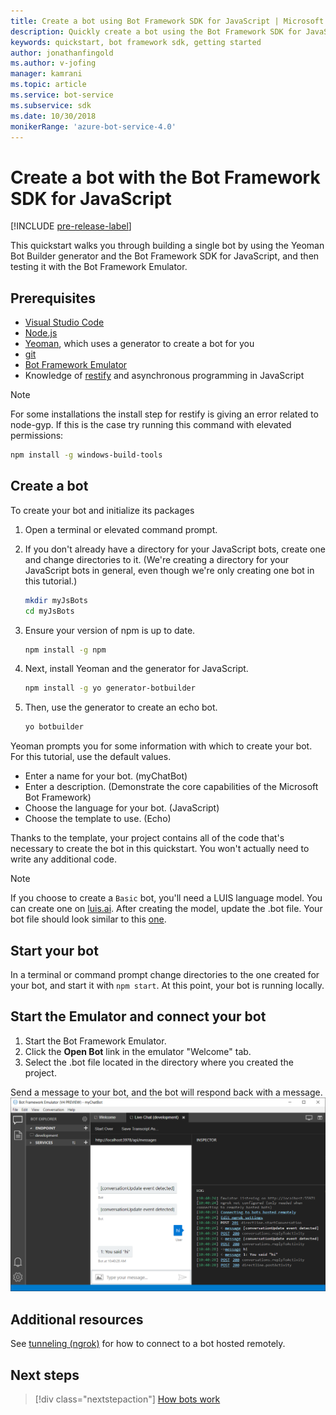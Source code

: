```yaml
---
title: Create a bot using Bot Framework SDK for JavaScript | Microsoft Docs
description: Quickly create a bot using the Bot Framework SDK for JavaScript.
keywords: quickstart, bot framework sdk, getting started
author: jonathanfingold
ms.author: v-jofing
manager: kamrani
ms.topic: article
ms.service: bot-service
ms.subservice: sdk
ms.date: 10/30/2018
monikerRange: 'azure-bot-service-4.0'
---
```


# Create a bot with the Bot Framework SDK for JavaScript

[!INCLUDE [pre-release-label](../includes/pre-release-label.md)]

This quickstart walks you through building a single bot by using the Yeoman Bot Builder generator and the Bot Framework SDK for JavaScript, and then testing it with the Bot Framework Emulator.

## Prerequisites

- [Visual Studio Code](https://www.visualstudio.com/downloads)
- [Node.js](https://nodejs.org/)
- [Yeoman](http://yeoman.io/), which uses a generator to create a bot for you
- [git](https://git-scm.com/)
- [Bot Framework Emulator](https://github.com/Microsoft/BotFramework-Emulator)
- Knowledge of [restify](http://restify.com/) and asynchronous programming in JavaScript

> [!NOTE]
> For some installations the install step for restify is giving an error related to node-gyp.
> If this is the case try running this command with elevated permissions:
> ```bash
> npm install -g windows-build-tools
> ```

## Create a bot

To create your bot and initialize its packages

1. Open a terminal or elevated command prompt.
1. If you don't already have a directory for your JavaScript bots, create one and change directories to it. (We're creating a directory for your JavaScript bots in general, even though we're only creating one bot in this tutorial.)

   ```bash
   mkdir myJsBots
   cd myJsBots
   ```

1. Ensure your version of npm is up to date.

   ```bash
   npm install -g npm
   ```

1. Next, install Yeoman and the generator for JavaScript.

   ```bash
   npm install -g yo generator-botbuilder
   ```

1. Then, use the generator to create an echo bot.

   ```bash
   yo botbuilder
   ```

Yeoman prompts you for some information with which to create your bot. For this tutorial, use the default values.

- Enter a name for your bot. (myChatBot)
- Enter a description. (Demonstrate the core capabilities of the Microsoft Bot Framework)
- Choose the language for your bot. (JavaScript)
- Choose the template to use. (Echo)

Thanks to the template, your project contains all of the code that's necessary to create the bot in this quickstart. You won't actually need to write any additional code.

> [!NOTE]
> If you choose to create a `Basic` bot, you'll need a LUIS language model. You can create one on [luis.ai](https://www.luis.ai). After creating the model, update the .bot file. Your bot file should look similar to this [one](../v4sdk/bot-builder-service-file.md).

## Start your bot

In a terminal or command prompt change directories to the one created for your bot, and start it with `npm start`. At this point, your bot is running locally.

## Start the Emulator and connect your bot

1. Start the Bot Framework Emulator.
2. Click the **Open Bot** link in the emulator "Welcome" tab.
3. Select the .bot file located in the directory where you created the project.

Send a message to your bot, and the bot will respond back with a message.
![Emulator running](../media/emulator-v4/js-quickstart.png)

## Additional resources

See [tunneling (ngrok)](https://github.com/Microsoft/BotFramework-Emulator/wiki/Tunneling-(ngrok)) for how to connect to a bot hosted remotely.

## Next steps

> [!div class="nextstepaction"]
> [How bots work](../v4sdk/bot-builder-basics.md)
